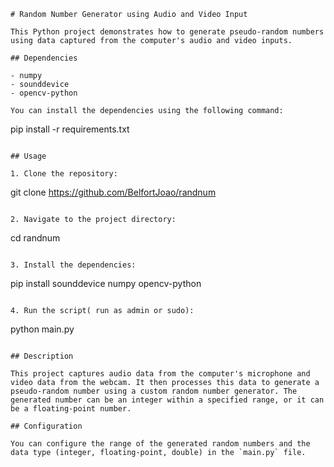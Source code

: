 
```
# Random Number Generator using Audio and Video Input

This Python project demonstrates how to generate pseudo-random numbers using data captured from the computer's audio and video inputs.

## Dependencies

- numpy
- sounddevice
- opencv-python

You can install the dependencies using the following command:

```
pip install -r requirements.txt
```

## Usage

1. Clone the repository:
```
git clone https://github.com/BelfortJoao/randnum
```

2. Navigate to the project directory:
```
cd randnum
```

3. Install the dependencies:
```
pip install sounddevice numpy opencv-python
```

4. Run the script( run as admin or sudo):
```
python main.py
```

## Description

This project captures audio data from the computer's microphone and video data from the webcam. It then processes this data to generate a pseudo-random number using a custom random number generator. The generated number can be an integer within a specified range, or it can be a floating-point number.

## Configuration

You can configure the range of the generated random numbers and the data type (integer, floating-point, double) in the `main.py` file.

```
